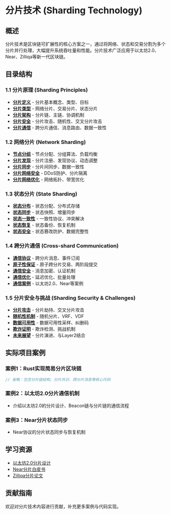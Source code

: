 # 分片技术 (Sharding Technology)

## 概述

分片技术是区块链可扩展性的核心方案之一，通过将网络、状态和交易分割为多个分片并行处理，大幅提升系统吞吐量和性能。分片技术广泛应用于以太坊2.0、Near、Zilliqa等新一代区块链。

## 目录结构

### 1.1 分片原理 (Sharding Principles)

- [**分片定义**](01_Sharding_Principles/01_Sharding_Definition/) - 分片基本概念、类型、目标
- [**分片类型**](01_Sharding_Principles/02_Sharding_Types/) - 网络分片、交易分片、状态分片
- [**分片架构**](01_Sharding_Principles/03_Sharding_Architecture/) - 分片链、主链、协调机制
- [**分片安全**](01_Sharding_Principles/04_Sharding_Security/) - 分片攻击、随机性、交叉分片攻击
- [**分片通信**](01_Sharding_Principles/05_Sharding_Communication/) - 跨分片通信、消息路由、数据一致性

### 1.2 网络分片 (Network Sharding)

- [**节点分组**](02_Network_Sharding/01_Node_Grouping/) - 节点分配、分组算法、负载均衡
- [**分片发现**](02_Network_Sharding/02_Shard_Discovery/) - 分片注册、发现协议、动态调整
- [**分片同步**](02_Network_Sharding/03_Shard_Synchronization/) - 分片间同步、数据一致性
- [**分片网络安全**](02_Network_Sharding/04_Shard_Network_Security/) - DDoS防护、分片隔离
- [**分片网络优化**](02_Network_Sharding/05_Shard_Network_Optimization/) - 网络拓扑、带宽优化

### 1.3 状态分片 (State Sharding)

- [**状态分布**](03_State_Sharding/01_State_Distribution/) - 状态分配、分布式存储
- [**状态同步**](03_State_Sharding/02_State_Synchronization/) - 状态快照、增量同步
- [**状态一致性**](03_State_Sharding/03_State_Consistency/) - 一致性协议、冲突解决
- [**状态恢复**](03_State_Sharding/04_State_Recovery/) - 状态备份、恢复机制
- [**状态安全**](03_State_Sharding/05_State_Security/) - 状态篡改防护、数据完整性

### 1.4 跨分片通信 (Cross-shard Communication)

- [**通信协议**](04_Cross_Shard_Communication/01_Communication_Protocols/) - 跨分片消息、事件订阅
- [**原子性保证**](04_Cross_Shard_Communication/02_Atomicity_Guarantee/) - 原子跨分片交易、两阶段提交
- [**通信安全**](04_Cross_Shard_Communication/03_Communication_Security/) - 消息加密、认证机制
- [**通信优化**](04_Cross_Shard_Communication/04_Communication_Optimization/) - 延迟优化、批量处理
- [**通信案例**](04_Cross_Shard_Communication/05_Communication_Cases/) - 以太坊2.0、Near等案例

### 1.5 分片安全与挑战 (Sharding Security & Challenges)

- [**分片攻击**](05_Sharding_Security_Challenges/01_Sharding_Attacks/) - 分片劫持、交叉分片攻击
- [**随机性机制**](05_Sharding_Security_Challenges/02_Randomness_Mechanisms/) - 随机分片、VRF、VDF
- [**数据可用性**](05_Sharding_Security_Challenges/03_Data_Availability/) - 数据可用性采样、纠删码
- [**欺诈证明**](05_Sharding_Security_Challenges/04_Fraud_Proofs/) - 欺诈检测、挑战机制
- [**未来展望**](05_Sharding_Security_Challenges/05_Future_Directions/) - 分片演进、与Layer2结合

## 实际项目案例

### 案例1：Rust实现简易分片区块链

```rust
// 省略：包含分片链结构、分片共识、跨分片消息等核心代码
```

### 案例2：以太坊2.0分片通信机制

- 介绍以太坊2.0的分片设计、Beacon链与分片链的通信流程

### 案例3：Near分片状态同步

- Near协议的分片状态同步与恢复机制

## 学习资源

- [以太坊2.0分片设计](https://vitalik.ca/general/2021/04/07/sharding.html)
- [Near分片白皮书](https://near.org/papers/sharding.pdf)
- [Zilliqa分片论文](https://docs.zilliqa.com/whitepaper.pdf)

## 贡献指南

欢迎对分片技术内容进行贡献，补充更多案例与代码实现。
